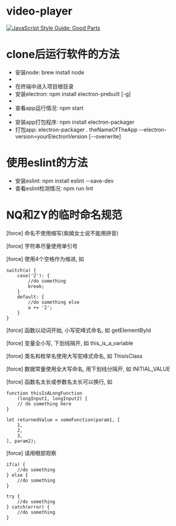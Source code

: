 # video-player 
[![JavaScript Style Guide: Good Parts](https://img.shields.io/badge/code%20style-goodparts-brightgreen.svg?style=flat)](https://github.com/dwyl/goodparts "JavaScript The Good Parts")


# clone后运行软件的方法
+ 安装node: brew install node
+
+ 在终端中进入项目根目录
+ 安装electron: npm install electron-prebuilt [-g]
+
+ 查看app运行情况: npm start
+
+ 安装app打包程序: npm install electron-packager
+ 打包app: electron-packager . theNameOfTheApp --electron-version=yourElectronVersion [--overwrite]

# 使用eslint的方法
+ 安装eslint: npm install eslint --save-dev
+ 查看eslint检测情况: npm run lint

# NQ和ZY的临时命名规范
[force] 命名不使用缩写(紫嫣女士说不能用拼音)

[force] 字符串尽量使用单引号

[force] 使用4个空格作为缩进, 如

    switch(a) {
        case('2'): {
            //do something
            break;
        }
        default: {
            //do something else
            a += '2';
        }
    }

[force] 函数以动词开始, 小写驼峰式命名, 如 getElementById

[force] 变量全小写, 下划线隔开, 如 this_is_a_variable

[force] 类名和枚举名使用大写驼峰式命名, 如 ThisIsClass

[force] 数据常量使用全大写命名, 用下划线分隔开, 如 INITIAL_VALUE

[force] 函数名太长或参数名太长可以换行, 如 

    function thisIsALongFunction
        (longInput1, longInput2) {
        // do something here
    }

    let returnedValue = someFunction(param1, [
        1,
        2,
        3,
    ], param2);

[force] 请用眼部观察

    if(a) {
        //do something
    } else {
        //do something
    }

    try {
        //do something
    } catch(error) {
        //do something
    }
